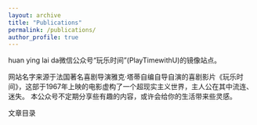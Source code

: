 ```yaml
---
layout: archive
title: "Publications"
permalink: /publications/
author_profile: true
---
```


huan ying lai da微信公众号“玩乐时间”(PlayTimewithU)的镜像站点。

网站名字来源于法国著名喜剧导演雅克·塔蒂自编自导自演的喜剧影片《玩乐时间》，这部于1967年上映的电影虚构了一个超现实主义世界，主人公在其中流连、迷失。 本公众号不定期分享些有趣的内容，或许会给你的生活带来些灵感。

文章目录